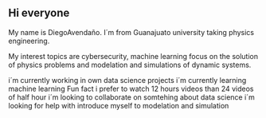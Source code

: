 ## Hi everyone

My name is DiegoAvendaño. I´m from Guanajuato university taking physics engineering.

My interest topics are cybersecurity, machine learning focus on the solution of physics problems and modelation and simulations of dynamic systems.

i´m currently working in own data science projects 
i´m currently learning machine learning 
Fun fact i prefer to watch 12 hours videos than 24 videos of half hour 
i´m looking to collaborate on somtehing about data science 
i´m looking for help with introduce myself to modelation and simulation 
